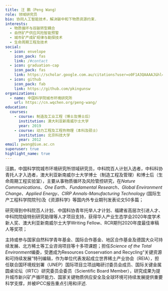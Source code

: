 ```yaml
---
title: 汪 鹏（Peng Wang）
role: 领域研究员
bio: 协同人工智能技术，解决碳中和下物质资源约束.
interests:
  - 物质循环与双碳转型耦合
  - 自然矿产供应风险智能预警
  - 城市矿产成矿规律与勘探技术
  - 生命周期工程及技术
social:
  - icon: envelope
    icon_pack: fas
    link: /#contact
  - icon: graduation-cap
    icon_pack: fas
    link: https://scholar.google.com.au/citations?user=o0F1A3QAAAAJ&hl=zh-CN&authuser=1
  - icon: github
    icon_pack: fab
    link: https://github.com/pkingunsw
organizations:
  - name: 中国科学院城市环境研究所
    url: https://cn.wqchen.org/peng-wang/
education:
  courses:
    - course: 制造及工业工程（博士及博士后）
      institution: 澳大利亚新南威尔士大学
      year: 2019
    - course: 动力工程及工程热物理（本科及硕士）
      institution: 北京科技大学
      year: 2012
email: pwang@iue.ac.cn
superuser: true
highlight_name: true
---
```

汪鹏，中国科学院城市环境研究所领域研究员，中科院百人计划入选者，中科科协青托人才入选者，澳大利亚新南威尔士大学博士（制造工程及管理）和博士后（生命周期工程实验室），主要从事物质循环及风险管控研究，在*Nature Communications*、*One Earth*、*Fundamental Research*、*Global Environment Change*、*Applied Energy*、*CIRP Annals-Manufacturing Technology* (国际生产工程科学院院刊)及《资源科学》等国内外专业期刊发表论文50多篇；

研究得到中科院百人计划、中国科协青年托举人才计划、福建省高层次引进人才、中科院院级特别研究助理等人才项目支持，获得华人产业生态学会2020年度学术新人奖、澳大利亚新南威尔士大学Writing Fellow、RCR期刊2020年度最佳审稿人等奖项；

主持或参与国家自然科学青年基金、国际合作基金、地区合作基金及德国大众可持续发展、北方稀土等工业咨询项目等十多项课题；担任*Science of the Total Environment*编委，受邀成为Resources Conservation and Recycling“关键资源和可持续发展”特刊编辑，作为单位代表发起成立世界稀土产业协会（REIA），担任联合国环境规划署（UNEP）国际项目立项战略研讨委员会成员、国际关键金属圆桌论坛（IRTC）研究委员会委员（Scientific Board Member），研究成果为提升城市新兴矿产循环能力、国家关键物质供应安全及全球环境可持续发展提供重要科学支撑，并被IPCC报告重点引用和评述.